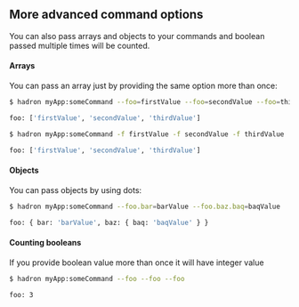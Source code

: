 ## More advanced command options
You can also pass arrays and objects to your commands and boolean passed multiple times will be counted.

#### Arrays
You can pass an array just by providing the same option more than once:

```bash
$ hadron myApp:someCommand --foo=firstValue --foo=secondValue --foo=thirdValue

foo: ['firstValue', 'secondValue', 'thirdValue']
```

```bash
$ hadron myApp:someCommand -f firstValue -f secondValue -f thirdValue

foo: ['firstValue', 'secondValue', 'thirdValue']
```

#### Objects
You can pass objects by using dots:
```bash
$ hadron myApp:someCommand --foo.bar=barValue --foo.baz.baq=baqValue

foo: { bar: 'barValue', baz: { baq: 'baqValue' } }
```

#### Counting booleans
If you provide boolean value more than once it will have integer value
```bash
$ hadron myApp:someCommand --foo --foo --foo

foo: 3
```
